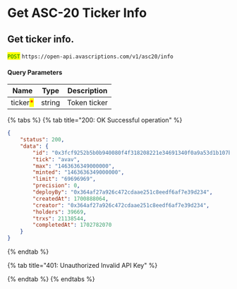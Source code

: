 # Get  ASC-20 Ticker Info

## Get ticker info.

<mark style="color:green;">`POST`</mark> `https://open-api.avascriptions.com/v1/asc20/info`

#### Query Parameters

| Name                                     | Type   | Description  |
| ---------------------------------------- | ------ | ------------ |
| ticker<mark style="color:red;">\*</mark> | string | Token ticker |

{% tabs %}
{% tab title="200: OK Successful operation" %}

```json
{
    "status": 200,
    "data": {
        "id": "0x3fcf9252b5b0b940080f4f318208221e34691340f0a9a53d1b107b0a61b0cf10",
        "tick": "avav",
        "max": "1463636349000000",
        "minted": "1463636349000000",
        "limit": "69696969",
        "precision": 0,
        "deployBy": "0x364af27a926c472cdaae251c8eedf6af7e39d234",
        "createdAt": 1700888064,
        "creator": "0x364af27a926c472cdaae251c8eedf6af7e39d234",
        "holders": 39669,
        "trxs": 21138544,
        "completedAt": 1702782070
    }
}
```

{% endtab %}

{% tab title="401: Unauthorized Invalid API Key" %}

{% endtab %}
{% endtabs %}

